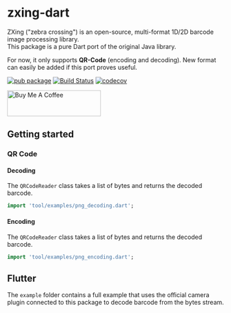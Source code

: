 # zxing-dart

ZXing ("zebra crossing") is an open-source, multi-format 1D/2D barcode image processing library.  
This package is a pure Dart port of the original Java library.

For now, it only supports **QR-Code** (encoding and decoding). New format can easily be added if this port proves useful.

[![pub package](https://img.shields.io/pub/v/zxing2.svg)](https://pub.dartlang.org/packages/zxing2)
[![Build Status](https://github.com/xvrh/zxing-dart/workflows/Build/badge.svg?branch=master)](https://github.com/xvrh/zxing-dart)
[![codecov](https://codecov.io/gh/xvrh/zxing-dart/graph/badge.svg?token=UGGAJMNLBC)](https://codecov.io/gh/xvrh/zxing-dart)

<a href="https://www.buymeacoffee.com/xvrh" target="_blank"><img src="https://cdn.buymeacoffee.com/buttons/v2/default-yellow.png" alt="Buy Me A Coffee" height="60" width="217"></a>

## Getting started

### QR Code

#### Decoding

The `QRCodeReader` class takes a list of bytes and returns the decoded barcode.
```dart
import 'tool/examples/png_decoding.dart';
```

#### Encoding

The `QRCodeReader` class takes a list of bytes and returns the decoded barcode.
```dart
import 'tool/examples/png_encoding.dart';
```

## Flutter
The `example` folder contains a full example that uses the official camera plugin connected to this
package to decode barcode from the bytes stream.
